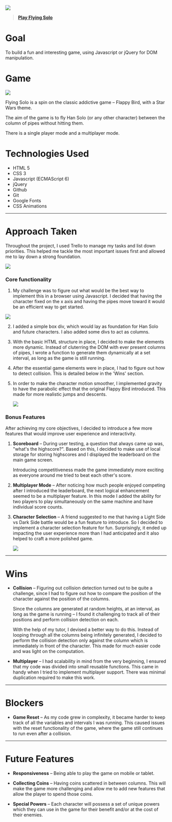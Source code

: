 ![](https://i.imgur.com/oBGr0mf.png)

> **[Play Flying Solo](https://karannavani.github.io/wdi-project-one/)**

# Goal
To build a fun and interesting game, using Javascript or jQuery for DOM manipulation.

# Game
![](https://i.imgur.com/XXlUwEV.png)

Flying Solo is a spin on the classic addictive game – Flappy Bird, with a Star Wars theme.

The aim of the game is to fly Han Solo (or any other character) between the column of pipes without hitting them. 

There is a single player mode and a multiplayer mode.
# Technologies Used
* HTML 5
* CSS 3
* Javascript (ECMAScript 6)
* jQuery
* Github
* Git
* Google Fonts
* CSS Animations

---
# Approach Taken
Throughout the project, I used Trello to manage my tasks and list down priorities. This helped me tackle the most important issues first and allowed me to lay down a strong foundation.

![](https://i.imgur.com/C5RiNtg.jpg)

### Core functionality

1. My challenge was to figure out what would be the best way to implement this in a browser using Javascript. I decided that having the character fixed on the x axis and having the pipes move toward it would be an efficient way to get started. 
 	
![](https://i.imgur.com/cgvuD9R.png)	

2. I added a simple box div, which would lay as foundation for Han Solo and future characters. I also added some divs to act as columns.

3. With the basic HTML structure in place, I decided to make the elements more dynamic. Instead of cluterring the DOM with ever present columns of pipes, I wrote a function to generate them dynamically at a set interval, as long as the game is still running.
 
4. After the essential game elements were in place, I had to figure out how to detect collision. This is detailed below in the 'Wins' section.

5. In order to make the character motion smoother, I implemented gravity to have the parabolic effect that the original Flappy Bird introduced. This made for more realistic jumps and descents.

	[![](https://thumbs.gfycat.com/ShoddyPerfumedChinchilla-size_restricted.gif)](https://gfycat.com/gifs/detail/ShoddyPerfumedChinchilla)

### Bonus Features

After achieving my core objectives, I decided to introduce a few more features that would improve user experience and interactivity.

1. **Scoreboard** – During user testing, a question that always came up was, "what's the highscore?". Based on this, I decided to make use of local storage for storing highscores and I displayed the leaderboard on the main game screen.

	Introducing competitiveness made the game immediately more exciting as everyone around me tried to beat each other's score.
	
2. **Multiplayer Mode** – After noticing how much people enjoyed competing after I introduced the leaderboard, the next logical enhancement seemed to be a multiplayer feature. In this mode I added the ability for two players to play simultaneously on the same machine and have individual score counts.

3. **Character Selection** – A friend suggested to me that having a Light Side vs Dark Side battle would be a fun feature to introduce. So I decided to implement a character selection feature for fun. Surprisingly, it ended up impacting the user experience more than I had anticipated and it also helped to craft a more polished game.

	[![](https://thumbs.gfycat.com/WeepySevereGrayling-size_restricted.gif)](https://gfycat.com/gifs/detail/WeepySevereGrayling)


---
# Wins
* **Collision** – Figuring out collision detection turned out to be quite a challenge, since I had to figure out how to compare the position of the character against the position of the columns.

	Since the columns are generated at random heights, at an interval, as long as the game is running – I found it challenging to track all of their positions and perform collision detection on each.
	
	With the help of my tutor, I devised a better way to do this. Instead of looping through all the columns being infinitely generated, I decided to perform the collision detection only against the column which is immediately in front of the character. This made for much easier code and was light on the computation.

* **Multiplayer** – I had scalability in mind from the very beginning, I ensured that my code was divided into small reusable functions. This came in handy when I tried to implement multiplayer support. There was minimal duplication required to make this work.

---
# Blockers
* **Game Reset** – As my code grew in complexity, it became harder to keep track of all the variables and intervals I was running. This caused issues with the reset functionality of the game, where the game still continues to run even after a collision.

---
# Future Features
* **Responsiveness** – Being able to play the game on mobile or tablet.

* **Collecting Coins** – Having coins scattered in between columns. This will make the game more challenging and allow me to add new features that allow the player to spend those coins.

* **Special Powers** – Each character will possess a set of unique powers which they can use in the game for their benefit and/or at the cost of their enemies.
